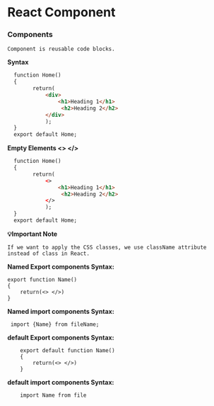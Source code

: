 # React Component 

### Components 

```
Component is reusable code blocks.
```

**Syntax**

```html
  function Home()
  {
        return(
            <div>
                <h1>Heading 1</h1>
                 <h2>Heading 2</h2>
            </div>
            );
  }
  export default Home;
```

**Empty Elements <> </>**

```html
  function Home()
  {
        return(
            <>
                <h1>Heading 1</h1>
                 <h2>Heading 2</h2>
            </>
            );
  }
  export default Home;
```

**💡Important Note**

```
If we want to apply the CSS classes, we use className attribute instead of class in React.
```

**Named Export components Syntax:**

```react
export function Name()
{
    return(<> </>)
}
```

**Named import components Syntax:**

```react
 import {Name} from fileName;
```

**default Export components Syntax:**

```react
    export default function Name()
    {
        return(<> </>)
    }
```

**default import components Syntax:**

```react
    import Name from file
```
